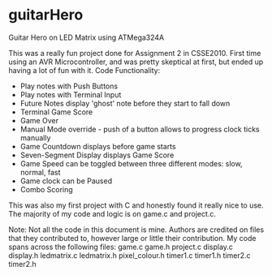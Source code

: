 # guitarHero
Guitar Hero on LED Matrix using ATMega324A

This was a really fun project done for Assignment 2 in CSSE2010.
First time using an AVR Microcontroller, and was pretty skeptical at first, but ended up having a lot of fun with it.
Code Functionality:
- Play notes with Push Buttons
- Play notes with Terminal Input
- Future Notes display 'ghost' note before they start to fall down
- Terminal Game Score
- Game Over
- Manual Mode override - push of a button allows to progress clock ticks manually
- Game Countdown displays before game starts
- Seven-Segment Display displays Game Score
- Game Speed can be toggled between three different modes: slow, normal, fast
- Game clock can be Paused
- Combo Scoring

This was also my first project with C and honestly found it really nice to use.
The majority of my code and logic is on game.c and project.c.

Note: Not all the code in this document is mine. Authors are credited on files that they contributed to, however large or little their contribution. My code spans across the following files:
game.c
game.h
project.c
display.c
display.h
ledmatrix.c
ledmatrix.h
pixel_colour.h
timer1.c
timer1.h
timer2.c
timer2.h